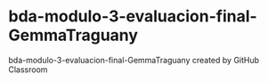 # bda-modulo-3-evaluacion-final-GemmaTraguany
bda-modulo-3-evaluacion-final-GemmaTraguany created by GitHub Classroom
